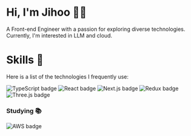 <h1>Hi, I'm Jihoo 👋🏻</h1>
<p>A Front-end Engineer with a passion for exploring diverse technologies. Currently, I'm interested in LLM and cloud.</p>

<h1>Skills 🍭</h1>
<p>Here is a list of the technologies I frequently use:</p>
<div>
    <img src="https://img.shields.io/badge/TypeScript-3178C6?style=for-the-badge&logo=TypeScript&logoColor=white" alt="TypeScript badge">
    <img src="https://img.shields.io/badge/React-61DAFB?style=for-the-badge&logo=React&logoColor=white" alt="React badge">
    <img src="https://img.shields.io/badge/next%20js-000000?style=for-the-badge&logo=nextdotjs&logoColor=white" alt="Next.js badge">
    <img src="https://img.shields.io/badge/Redux-593D88?style=for-the-badge&logo=redux&logoColor=white" alt="Redux badge">
    <img src="https://img.shields.io/badge/Three.js-black?style=for-the-badge&logo=three.js&logoColor=white" alt="Three.js badge">
</div>

<h3>Studying 📚</h3>
<img src="https://img.shields.io/badge/AWS-FF9900?style=for-the-badge&logo=amazon-aws&logoColor=white" alt="AWS badge">
